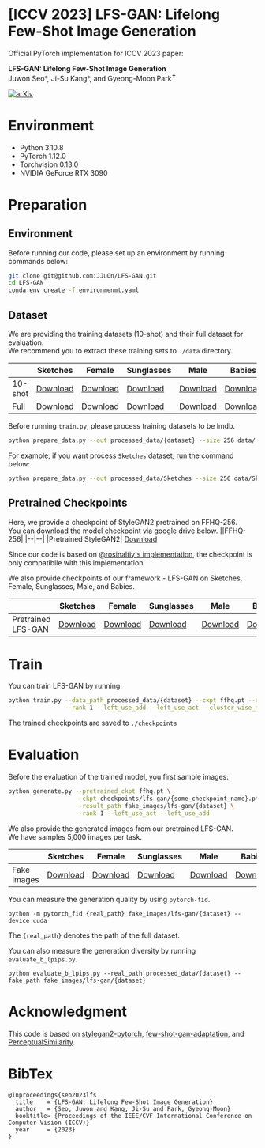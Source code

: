 # [ICCV 2023] LFS-GAN: Lifelong Few-Shot Image Generation

Official PyTorch implementation for ICCV 2023 paper:

**LFS-GAN: Lifelong Few-Shot Image Generation**  
Juwon Seo*, Ji-Su Kang*, and Gyeong-Moon Park<sup>✝︎</sup> 

[![arXiv](https://img.shields.io/badge/arXiv-2308.11917-b31b1b.svg)](https://arxiv.org/abs/2308.11917)  

# Environment
- Python 3.10.8
- PyTorch 1.12.0
- Torchvision 0.13.0
- NVIDIA GeForce RTX 3090


# Preparation
## Environment
Before running our code, please set up an environment by running commands below:
```bash
git clone git@github.com:JJuOn/LFS-GAN.git
cd LFS-GAN
conda env create -f environmenmt.yaml
```
## Dataset
We are providing the training datasets (10-shot) and their full dataset for evaluation.  
We recommend you to extract these training sets to `./data` directory.

| |Sketches|Female|Sunglasses|Male|Babies| 
|--|--|--|--|--|--|
|10-shot|[Download]()|[Download]()|[Download]()|[Download]()|[Download]()|
|Full|[Download]()|[Download]()|[Download]()|[Download]()|[Download]()|

Before running `train.py`, please process training datasets to be lmdb.

```bash
python prepare_data.py --out processed_data/{dataset} --size 256 data/{dataset}
```
For example, if you want process `Sketches` dataset, run the command below:
```bash
python prepare_data.py --out processed_data/Sketches --size 256 data/Sketches
```

## Pretrained Checkpoints
Here, we provide a checkpoint of StyleGAN2 pretrained on FFHQ-256.  
You can download the model checkpoint via google drive below.
||FFHQ-256|
|--|--|
|Pretrained StyleGAN2| [Download]()

Since our code is based on [@rosinaltiy's implementation](https://github.com/rosinality/stylegan2-pytorch), the checkpoint is only compatibile with this implementation.

We also provide checkpoints of our framework - LFS-GAN on Sketches, Female, Sunglasses, Male, and Babies.

| |Sketches|Female|Sunglasses|Male|Babies| 
|--|--|--|--|--|--|
|Pretrained LFS-GAN|[Download]()|[Download]()|[Download]()|[Download]()|[Download]()|

# Train
You can train LFS-GAN by running:
```bash
python train.py --data_path processed_data/{dataset} --ckpt ffhq.pt --exp lfs-gan \
                --rank 1 --left_use_add --left_use_act --cluster_wise_mode_seeking
```

The trained checkpoints are saved to `./checkpoints`

# Evaluation
Before the evaluation of the trained model, you first sample images:
```bash
python generate.py --pretrained_ckpt ffhq.pt \
                   --ckpt checkpoints/lfs-gan/{some_checkpoint_name}.pt \
                   --result_path fake_images/lfs-gan/{dataset} \
                   --rank 1 --left_use_act --left_use_add
```
We also provide the generated images from our pretrained LFS-GAN.  
We have samples 5,000 images per task.

| |Sketches|Female|Sunglasses|Male|Babies| 
|--|--|--|--|--|--|
|Fake images|[Download]()|[Download]()|[Download]()|[Download]()|[Download]()|

You can measure the generation quality by using `pytorch-fid`.
```
python -m pytorch_fid {real_path} fake_images/lfs-gan/{dataset} --device cuda
```
The `{real_path}` denotes the path of the full dataset.

You can also measure the generation diversity by running `evaluate_b_lpips.py`.

```
python evaluate_b_lpips.py --real_path processed_data/{dataset} --fake_path fake_images/lfs-gan/{dataset}
```

# Acknowledgment
This code is based on [stylegan2-pytorch](https://github.com/rosinality/stylegan2-pytorch), [few-shot-gan-adaptation](https://github.com/utkarshojha/few-shot-gan-adaptation), and [PerceptualSimilarity](https://github.com/richzhang/PerceptualSimilarity).

# BibTex
```
@inproceedings{seo2023lfs
  title    = {LFS-GAN: Lifelong Few-Shot Image Generation}
  author   = {Seo, Juwon and Kang, Ji-Su and Park, Gyeong-Moon}
  booktitle= {Proceedings of the IEEE/CVF International Conference on Computer Vision (ICCV)}
  year     = {2023}
}
```
